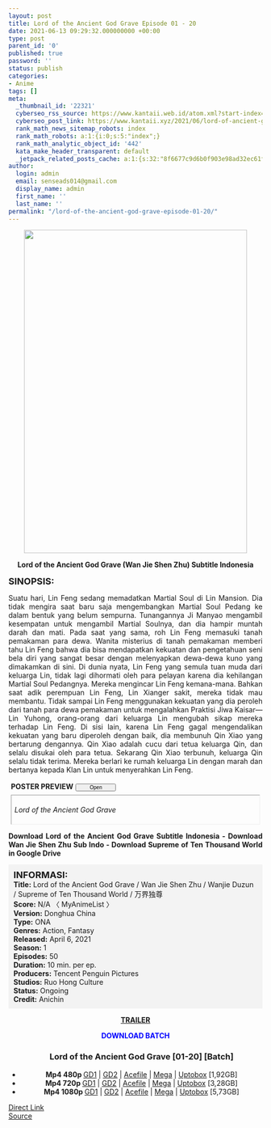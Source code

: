 ```yaml
---
layout: post
title: Lord of the Ancient God Grave Episode 01 - 20
date: 2021-06-13 09:29:32.000000000 +00:00
type: post
parent_id: '0'
published: true
password: ''
status: publish
categories:
- Anime
tags: []
meta:
  _thumbnail_id: '22321'
  cyberseo_rss_source: https://www.kantaii.web.id/atom.xml?start-index=1&max-results=150
  cyberseo_post_link: https://www.kantaii.xyz/2021/06/lord-of-ancient-god-grave.html
  rank_math_news_sitemap_robots: index
  rank_math_robots: a:1:{i:0;s:5:"index";}
  rank_math_analytic_object_id: '442'
  kata_make_header_transparent: default
  _jetpack_related_posts_cache: a:1:{s:32:"8f6677c9d6b0f903e98ad32ec61f8deb";a:2:{s:7:"expires";i:1650824460;s:7:"payload";a:0:{}}}
author:
  login: admin
  email: senseads014@gmail.com
  display_name: admin
  first_name: ''
  last_name: ''
permalink: "/lord-of-the-ancient-god-grave-episode-01-20/"
---
```

<div class="separator" style="clear: both; text-align: center;"><a href="https://1.bp.blogspot.com/-dAIE7B94Z1Q/YL6lZib6R_I/AAAAAAAAEdY/2jYbLFR8GWM1KImcgrJgjerGNuQEfz87ACLcBGAsYHQ/s1563/Lord%2Bof%2Bthe%2BAncient%2BGod%2BGrave%2Bb.jpg" style="margin-left: 1em; margin-right: 1em;"><img border="0" data-original-height="1563" data-original-width="1080" height="640" src="{{ site.baseurl }}/assets/2021/06/Lord%2Bof%2Bthe%2BAncient%2BGod%2BGrave%2Bb.jpg" width="442" /></a></div>
<p>
<div style="text-align: center;"><b>Lord of the Ancient God Grave (Wan Jie Shen Zhu) Subtitle Indonesia</b></div>
<p><b><span style="font-size: large;">SINOPSIS:</span></b>
<div style="text-align: justify;">Suatu hari, Lin Feng sedang memadatkan Martial Soul di Lin Mansion. Dia tidak mengira saat baru saja mengembangkan Martial Soul Pedang ke dalam bentuk yang belum sempurna. Tunangannya Ji Manyao mengambil kesempatan untuk mengambil Martial Soulnya, dan dia hampir muntah darah dan mati. Pada saat yang sama, roh Lin Feng memasuki tanah pemakaman para dewa. Wanita misterius di tanah pemakaman memberi tahu Lin Feng bahwa dia bisa mendapatkan kekuatan dan pengetahuan seni bela diri yang sangat besar dengan melenyapkan dewa-dewa kuno yang dimakamkan di sini. Di dunia nyata, Lin Feng yang semula tuan muda dari keluarga Lin, tidak lagi dihormati oleh para pelayan karena dia kehilangan Martial Soul Pedangnya. Mereka mengincar Lin Feng kemana-mana. Bahkan saat adik perempuan Lin Feng, Lin Xianger sakit, mereka tidak mau membantu. Tidak sampai Lin Feng menggunakan kekuatan yang dia peroleh dari tanah para dewa pemakaman untuk mengalahkan Praktisi Jiwa Kaisar— Lin Yuhong, orang-orang dari keluarga Lin mengubah sikap mereka terhadap Lin Feng. Di sisi lain, karena Lin Feng gagal mengendalikan kekuatan yang baru diperoleh dengan baik, dia membunuh Qin Xiao yang bertarung dengannya. Qin Xiao adalah cucu dari tetua keluarga Qin, dan selalu disukai oleh para tetua. Sekarang Qin Xiao terbunuh, keluarga Qin selalu tidak terima. Mereka berlari ke rumah keluarga Lin dengan marah dan bertanya kepada Klan Lin untuk menyerahkan Lin Feng.</p>
<p><a name="more"></a>
<div>
<div style="margin: 5px;">
<div class="smallfont" style="margin-bottom: 2px;"><span style="font-weight: bold;">POSTER PREVIEW</span><input onclick="if (this.parentNode.parentNode.getElementsByTagName('div')[1].getElementsByTagName('div')[0].style.display != '') { this.parentNode.parentNode.getElementsByTagName('div')[1].getElementsByTagName('div')[0].style.display = ''; this.innerText = ''; this.value = ' Close..'; } else { this.parentNode.parentNode.getElementsByTagName('div')[1].getElementsByTagName('div')[0].style.display = 'none'; this.innerText = ''; this.value = ' Clik Here'; }" style="font-size: 10px; margin: 5px; padding: 0px; width: 80px;" type="button" value="Open" /></div>
<div class="alt2" style="border: 1px inset; margin: 0px; padding: 6px;">
<div style="display: none;">
<div class="separator" style="clear: both; text-align: center;"><a href="https://1.bp.blogspot.com/-BZJQWGwLIJ0/YL6lbwvw1AI/AAAAAAAAEds/KP-M91VLWhIeu233FYlrsxfSJ7QtKuYlQCLcBGAsYHQ/s1920/Lord%2Bof%2Bthe%2BAncient%2BGod%2BGrave%2Bh.jpg" style="margin-left: 1em; margin-right: 1em;"><img border="0" data-original-height="1080" data-original-width="1920" height="360" src="{{ site.baseurl }}/assets/2021/06/Lord%2Bof%2Bthe%2BAncient%2BGod%2BGrave%2Bh.jpg" width="640" /></a></div>
<p>
<div class="separator" style="clear: both; text-align: center;"><a href="https://1.bp.blogspot.com/-X32j8bwVQNc/YL6lbZPXkwI/AAAAAAAAEdo/1YjvsEF__eMVoAKTtOEuI8CxkNRcvo5OQCLcBGAsYHQ/s1920/Lord%2Bof%2Bthe%2BAncient%2BGod%2BGrave%2Bg.jpg" style="margin-left: 1em; margin-right: 1em;"><img border="0" data-original-height="1080" data-original-width="1920" height="360" src="{{ site.baseurl }}/assets/2021/06/Lord%2Bof%2Bthe%2BAncient%2BGod%2BGrave%2Bg.jpg" width="640" /></a></div>
<p>
<div class="separator" style="clear: both; text-align: center;"><a href="https://1.bp.blogspot.com/-nPOppuAKgG8/YL6la8nMPOI/AAAAAAAAEdk/h0SBkZjBlM0Iw0nXJ69GZcSq5QgasSilACLcBGAsYHQ/s1920/Lord%2Bof%2Bthe%2BAncient%2BGod%2BGrave%2Bf.jpg" style="margin-left: 1em; margin-right: 1em;"><img border="0" data-original-height="1080" data-original-width="1920" height="360" src="{{ site.baseurl }}/assets/2021/06/Lord%2Bof%2Bthe%2BAncient%2BGod%2BGrave%2Bf.jpg" width="640" /></a></div>
<p>
<div class="separator" style="clear: both; text-align: center;"><a href="https://1.bp.blogspot.com/-eLTIxD3ZtkA/YL6lawwHIrI/AAAAAAAAEdg/FHJm0R9TGSAvzUgfmyyKuSekN4Y78XksgCLcBGAsYHQ/s1920/Lord%2Bof%2Bthe%2BAncient%2BGod%2BGrave%2Be.jpg" style="margin-left: 1em; margin-right: 1em;"><img border="0" data-original-height="1080" data-original-width="1920" height="360" src="{{ site.baseurl }}/assets/2021/06/Lord%2Bof%2Bthe%2BAncient%2BGod%2BGrave%2Be.jpg" width="640" /></a></div>
<p>
<div class="separator" style="clear: both; text-align: center;"><a href="https://1.bp.blogspot.com/-pQJW-wNAH-A/YL6laeMWcNI/AAAAAAAAEdc/eFCWnIN-v18U7-ufcuWl5K1E4V3lWAJPwCLcBGAsYHQ/s1280/Lord%2Bof%2Bthe%2BAncient%2BGod%2BGrave%2Bd.jpg" style="margin-left: 1em; margin-right: 1em;"><img border="0" data-original-height="720" data-original-width="1280" height="360" src="{{ site.baseurl }}/assets/2021/06/Lord%2Bof%2Bthe%2BAncient%2BGod%2BGrave%2Bd.jpg" width="640" /></a></div>
<p>
<div class="separator" style="clear: both; text-align: center;"><a href="https://1.bp.blogspot.com/-cBRBR-NVwFw/YL6lZqBhIdI/AAAAAAAAEdU/-KB9ROpsSx8laJWw81zW9JVUOeW4QGN0wCLcBGAsYHQ/s1080/Lord%2Bof%2Bthe%2BAncient%2BGod%2BGrave%2Bc.jpg" style="margin-left: 1em; margin-right: 1em;"><img border="0" data-original-height="1080" data-original-width="770" height="640" src="{{ site.baseurl }}/assets/2021/06/Lord%2Bof%2Bthe%2BAncient%2BGod%2BGrave%2Bc.jpg" width="456" /></a></div>
<p>
<div class="separator" style="clear: both; text-align: center;"><a href="https://1.bp.blogspot.com/-dAIE7B94Z1Q/YL6lZib6R_I/AAAAAAAAEdY/2jYbLFR8GWM1KImcgrJgjerGNuQEfz87ACLcBGAsYHQ/s1563/Lord%2Bof%2Bthe%2BAncient%2BGod%2BGrave%2Bb.jpg" style="margin-left: 1em; margin-right: 1em;"><img border="0" data-original-height="1563" data-original-width="1080" height="640" src="{{ site.baseurl }}/assets/2021/06/Lord%2Bof%2Bthe%2BAncient%2BGod%2BGrave%2Bb.jpg" width="442" /></a></div>
<p>
<div class="separator" style="clear: both; text-align: center;"><a href="https://1.bp.blogspot.com/-UF1XbzKMAOs/YL6lZR70jfI/AAAAAAAAEdQ/AZt9ulPW6TIDSD-PD0V160SBf4U3OItnACLcBGAsYHQ/s1205/Lord%2Bof%2Bthe%2BAncient%2BGod%2BGrave%2Ba.jpg" style="margin-left: 1em; margin-right: 1em;"><img border="0" data-original-height="579" data-original-width="1205" height="308" src="{{ site.baseurl }}/assets/2021/06/Lord%2Bof%2Bthe%2BAncient%2BGod%2BGrave%2Ba.jpg" width="640" /></a></div>
</div>
<p><em>Lord of the Ancient God Grave</em></div>
</div>
</div>
<p><b>Download Lord of the Ancient God Grave Subtitle Indonesia - Download Wan Jie Shen Zhu Sub Indo - Download Supreme of Ten Thousand World in Google Drive</b></p>
<div style="background-color: #f3f3f3; padding: 10px; text-align: left;"><b><span style="font-size: large;">INFORMASI:</span></b><br /><b>Title:</b> Lord of the Ancient God Grave / Wan Jie Shen Zhu / Wanjie Duzun / Supreme of Ten Thousand World / 万界独尊<br /><b>Score:</b> N/A 〈 MyAnimeList 〉<br /><b>Version:</b> Donghua China<br /><b>Type:</b> ONA<br /><b>Genres:</b> Action, Fantasy<br /><b>Released:</b> April 6, 2021<br /><b>Season:</b> 1<br /><b>Episodes:</b> 50<br /><b>Duration:</b> 10 min. per ep.<br /><b>Producers:</b> Tencent Penguin Pictures<br /><b>Studios:</b> Ruo Hong Culture<br /><b>Status:</b> Ongoing<br /><b>Credit:</b> Anichin</div>
<p>
<div style="text-align: center;"><b><a href="https://www.youtube.com/watch?v=6q4sSf2nyLQ" target="_blank" rel="noopener">TRAILER</a></b></div>
<p>
<div style="text-align: center;"><b><span style="color: blue;">DOWNLOAD BATCH</span></b></div>
<div class="dl">
<ul />
<h3 style="text-align: center;">Lord of the Ancient God Grave [01-20] [Batch]</h3>
<li style="text-align: center;"><b>Mp4 480p </b><a href="https://semawur.com/OQJ5aVRMK59" target="_blank" rel="noopener">GD1</a> | <a href="https://apk.miuiku.com/5fu2kuqUYi" target="_blank" rel="noopener">GD2</a> | <a href="https://semawur.com/kp3J3" target="_blank" rel="noopener">Acefile</a> | <a href="https://apk.miuiku.com/z686X9" target="_blank" rel="noopener">Mega</a> | <a href="https://semawur.com/bHCUeyA" target="_blank" rel="noopener">Uptobox</a> [1,92GB]</li>
<li style="text-align: center;"><b>Mp4 720p </b><a href="https://semawur.com/IVYJ32N5wuDv" target="_blank" rel="noopener">GD1</a> | <a href="https://apk.miuiku.com/WYmDK" target="_blank" rel="noopener">GD2</a> | <a href="https://semawur.com/Tjth7mUKdxb" target="_blank" rel="noopener">Acefile</a> | <a href="https://apk.miuiku.com/aPXQ" target="_blank" rel="noopener">Mega</a> | <a href="https://semawur.com/cjBg3ETTbx" target="_blank" rel="noopener">Uptobox</a> [3,28GB]</li>
<li style="text-align: center;"><b>Mp4 1080p </b><a href="https://semawur.com/4oi2Dt" target="_blank" rel="noopener">GD1</a> | <a href="https://apk.miuiku.com/7pyOB4Sy" target="_blank" rel="noopener">GD2</a> | <a href="https://semawur.com/umkLT1y" target="_blank" rel="noopener">Acefile</a> | <a href="https://apk.miuiku.com/ktlnwqVvEq" target="_blank" rel="noopener">Mega</a> | <a href="https://semawur.com/0mztoLj2Mrd9" target="_blank" rel="noopener">Uptobox</a> [5,73GB]</li>
</div>
</div>
<link rel="stylesheet" href="https://cdnjs.cloudflare.com/ajax/libs/font-awesome/4.7.0/css/font-awesome.min.css" />
<div class="divbtn"> <a href="https://handymansurrender.com/fihup8buzv?key=94550f7ce39444073321dde3b8782f97" class="btn"><i class="fa fa-download"></i> Direct Link</a> <br /><a href="https://www.kantaii.xyz/2021/06/lord-of-ancient-god-grave.html">Source</a> </div>
